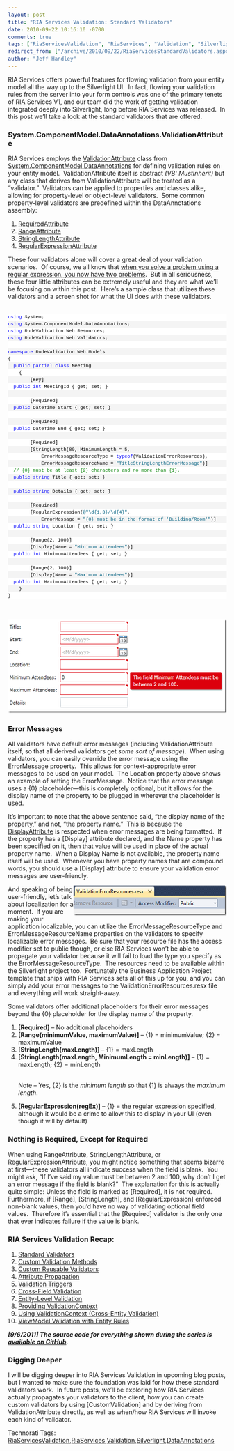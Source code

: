 ```yaml
---
layout: post
title: "RIA Services Validation: Standard Validators"
date: 2010-09-22 10:16:10 -0700
comments: true
tags: ["RiaServicesValidation", "RiaServices", "Validation", "Silverlight", "DataAnnotations"]
redirect_from: ["/archive/2010/09/22/RiaServicesStandardValidators.aspx/", "/archive/2010/09/22/riaservicesstandardvalidators.aspx"]
author: "Jeff Handley"
---
```

<!-- more -->
<p>RIA Services offers powerful features for flowing validation from your entity model all the way up to the Silverlight UI.  In fact, flowing your validation rules from the server into your form controls was one of the primary tenets of RIA Services V1, and our team did the work of getting validation integrated deeply into Silverlight, long before RIA Services was released.  In this post we’ll take a look at the standard validators that are offered.</p>  <h3>System.ComponentModel.DataAnnotations.ValidationAttribute</h3>  <p>RIA Services employs the <a title="MSDN: System.ComponentModel.DataAnnotations.ValidationAttribute" href="http://msdn.microsoft.com/en-us/library/system.componentmodel.dataannotations.validationattribute.aspx" target="_blank">ValidationAttribute</a> class from <a title="MSDN: System.ComponentModel.DataAnnotations" href="http://msdn.microsoft.com/en-us/library/system.componentmodel.dataannotations.aspx" target="_blank">System.ComponentModel.DataAnnotations</a> for defining validation rules on your entity model.  ValidationAttribute itself is abstract <em>(VB: MustInherit)</em> but any class that derives from ValidationAttribute will be treated as a “validator.”  Validators can be applied to properties and classes alike, allowing for property-level or object-level validators.  Some common property-level validators are predefined within the DataAnnotations assembly:</p>  <ol>   <li><a href="http://msdn.microsoft.com/en-us/library/system.componentmodel.dataannotations.requiredattribute.aspx" target="_blank">RequiredAttribute</a> </li>  <li><a href="http://msdn.microsoft.com/en-us/library/system.componentmodel.dataannotations.rangeattribute.aspx" target="_blank">RangeAttribute</a> </li>  <li><a href="http://msdn.microsoft.com/en-us/library/system.componentmodel.dataannotations.stringlengthattribute.aspx" target="_blank">StringLengthAttribute</a> </li>  <li><a href="http://msdn.microsoft.com/en-us/library/system.componentmodel.dataannotations.regularexpressionattribute.aspx" target="_blank">RegularExpressionAttribute</a> </li> </ol>  <p>These four validators alone will cover a great deal of your validation scenarios.  Of course, we all know that <a title="Regular Expressions: Now You Have Two Problems (CodingHorror.com)" href="http://www.codinghorror.com/blog/2008/06/regular-expressions-now-you-have-two-problems.html" target="_blank">when you solve a problem using a regular expression, you now have two problems</a>.  But in all seriousness, these four little attributes can be extremely useful and they are what we’ll be focusing on within this post.  Here’s a sample class that utilizes these validators and a screen shot for what the UI does with these validators.</p>  <div id="codeSnippetWrapper"> </div>  <div id="codeSnippetWrapper">   <div style="border-bottom-style: none; text-align: left; padding-bottom: 0px; line-height: 12pt; background-color: #f4f4f4; border-left-style: none; padding-left: 0px; width: 100%; padding-right: 0px; font-family: 'Courier New', courier, monospace; direction: ltr; border-top-style: none; color: black; border-right-style: none; font-size: 8pt; overflow: visible; padding-top: 0px" id="codeSnippet">   <pre style="border-bottom-style: none; text-align: left; padding-bottom: 0px; line-height: 12pt; background-color: white; margin: 0em; border-left-style: none; padding-left: 0px; width: 100%; padding-right: 0px; font-family: 'Courier New', courier, monospace; direction: ltr; border-top-style: none; color: black; border-right-style: none; font-size: 8pt; overflow: visible; padding-top: 0px"><span style="color: #0000ff">using</span> System;</pre>
<!--CRLF-->

  <pre style="border-bottom-style: none; text-align: left; padding-bottom: 0px; line-height: 12pt; background-color: #f4f4f4; margin: 0em; border-left-style: none; padding-left: 0px; width: 100%; padding-right: 0px; font-family: 'Courier New', courier, monospace; direction: ltr; border-top-style: none; color: black; border-right-style: none; font-size: 8pt; overflow: visible; padding-top: 0px"><span style="color: #0000ff">using</span> System.ComponentModel.DataAnnotations;</pre>
<!--CRLF-->

  <pre style="border-bottom-style: none; text-align: left; padding-bottom: 0px; line-height: 12pt; background-color: white; margin: 0em; border-left-style: none; padding-left: 0px; width: 100%; padding-right: 0px; font-family: 'Courier New', courier, monospace; direction: ltr; border-top-style: none; color: black; border-right-style: none; font-size: 8pt; overflow: visible; padding-top: 0px"><span style="color: #0000ff">using</span> RudeValidation.Web.Resources;</pre>
<!--CRLF-->

  <pre style="border-bottom-style: none; text-align: left; padding-bottom: 0px; line-height: 12pt; background-color: #f4f4f4; margin: 0em; border-left-style: none; padding-left: 0px; width: 100%; padding-right: 0px; font-family: 'Courier New', courier, monospace; direction: ltr; border-top-style: none; color: black; border-right-style: none; font-size: 8pt; overflow: visible; padding-top: 0px"><span style="color: #0000ff">using</span> RudeValidation.Web.Validators;</pre>
<!--CRLF-->

  <pre style="border-bottom-style: none; text-align: left; padding-bottom: 0px; line-height: 12pt; background-color: white; margin: 0em; border-left-style: none; padding-left: 0px; width: 100%; padding-right: 0px; font-family: 'Courier New', courier, monospace; direction: ltr; border-top-style: none; color: black; border-right-style: none; font-size: 8pt; overflow: visible; padding-top: 0px"> </pre>
<!--CRLF-->

  <pre style="border-bottom-style: none; text-align: left; padding-bottom: 0px; line-height: 12pt; background-color: #f4f4f4; margin: 0em; border-left-style: none; padding-left: 0px; width: 100%; padding-right: 0px; font-family: 'Courier New', courier, monospace; direction: ltr; border-top-style: none; color: black; border-right-style: none; font-size: 8pt; overflow: visible; padding-top: 0px"><span style="color: #0000ff">namespace</span> RudeValidation.Web.Models</pre>
<!--CRLF-->

  <pre style="border-bottom-style: none; text-align: left; padding-bottom: 0px; line-height: 12pt; background-color: white; margin: 0em; border-left-style: none; padding-left: 0px; width: 100%; padding-right: 0px; font-family: 'Courier New', courier, monospace; direction: ltr; border-top-style: none; color: black; border-right-style: none; font-size: 8pt; overflow: visible; padding-top: 0px">{</pre>
<!--CRLF-->

  <pre style="border-bottom-style: none; text-align: left; padding-bottom: 0px; line-height: 12pt; background-color: #f4f4f4; margin: 0em; border-left-style: none; padding-left: 0px; width: 100%; padding-right: 0px; font-family: 'Courier New', courier, monospace; direction: ltr; border-top-style: none; color: black; border-right-style: none; font-size: 8pt; overflow: visible; padding-top: 0px">  <span style="color: #0000ff">public</span> <span style="color: #0000ff">partial</span> <span style="color: #0000ff">class</span> Meeting</pre>
<!--CRLF-->

  <pre style="border-bottom-style: none; text-align: left; padding-bottom: 0px; line-height: 12pt; background-color: white; margin: 0em; border-left-style: none; padding-left: 0px; width: 100%; padding-right: 0px; font-family: 'Courier New', courier, monospace; direction: ltr; border-top-style: none; color: black; border-right-style: none; font-size: 8pt; overflow: visible; padding-top: 0px">    {</pre>
<!--CRLF-->

  <pre style="border-bottom-style: none; text-align: left; padding-bottom: 0px; line-height: 12pt; background-color: #f4f4f4; margin: 0em; border-left-style: none; padding-left: 0px; width: 100%; padding-right: 0px; font-family: 'Courier New', courier, monospace; direction: ltr; border-top-style: none; color: black; border-right-style: none; font-size: 8pt; overflow: visible; padding-top: 0px">        [Key]</pre>
<!--CRLF-->

  <pre style="border-bottom-style: none; text-align: left; padding-bottom: 0px; line-height: 12pt; background-color: white; margin: 0em; border-left-style: none; padding-left: 0px; width: 100%; padding-right: 0px; font-family: 'Courier New', courier, monospace; direction: ltr; border-top-style: none; color: black; border-right-style: none; font-size: 8pt; overflow: visible; padding-top: 0px">  <span style="color: #0000ff">public</span> <span style="color: #0000ff">int</span> MeetingId { get; set; }</pre>
<!--CRLF-->

  <pre style="border-bottom-style: none; text-align: left; padding-bottom: 0px; line-height: 12pt; background-color: #f4f4f4; margin: 0em; border-left-style: none; padding-left: 0px; width: 100%; padding-right: 0px; font-family: 'Courier New', courier, monospace; direction: ltr; border-top-style: none; color: black; border-right-style: none; font-size: 8pt; overflow: visible; padding-top: 0px"> </pre>
<!--CRLF-->

  <pre style="border-bottom-style: none; text-align: left; padding-bottom: 0px; line-height: 12pt; background-color: white; margin: 0em; border-left-style: none; padding-left: 0px; width: 100%; padding-right: 0px; font-family: 'Courier New', courier, monospace; direction: ltr; border-top-style: none; color: black; border-right-style: none; font-size: 8pt; overflow: visible; padding-top: 0px">        [Required]</pre>
<!--CRLF-->

  <pre style="border-bottom-style: none; text-align: left; padding-bottom: 0px; line-height: 12pt; background-color: #f4f4f4; margin: 0em; border-left-style: none; padding-left: 0px; width: 100%; padding-right: 0px; font-family: 'Courier New', courier, monospace; direction: ltr; border-top-style: none; color: black; border-right-style: none; font-size: 8pt; overflow: visible; padding-top: 0px">  <span style="color: #0000ff">public</span> DateTime Start { get; set; }</pre>
<!--CRLF-->

  <pre style="border-bottom-style: none; text-align: left; padding-bottom: 0px; line-height: 12pt; background-color: white; margin: 0em; border-left-style: none; padding-left: 0px; width: 100%; padding-right: 0px; font-family: 'Courier New', courier, monospace; direction: ltr; border-top-style: none; color: black; border-right-style: none; font-size: 8pt; overflow: visible; padding-top: 0px"> </pre>
<!--CRLF-->

  <pre style="border-bottom-style: none; text-align: left; padding-bottom: 0px; line-height: 12pt; background-color: #f4f4f4; margin: 0em; border-left-style: none; padding-left: 0px; width: 100%; padding-right: 0px; font-family: 'Courier New', courier, monospace; direction: ltr; border-top-style: none; color: black; border-right-style: none; font-size: 8pt; overflow: visible; padding-top: 0px">        [Required]</pre>
<!--CRLF-->

  <pre style="border-bottom-style: none; text-align: left; padding-bottom: 0px; line-height: 12pt; background-color: white; margin: 0em; border-left-style: none; padding-left: 0px; width: 100%; padding-right: 0px; font-family: 'Courier New', courier, monospace; direction: ltr; border-top-style: none; color: black; border-right-style: none; font-size: 8pt; overflow: visible; padding-top: 0px">  <span style="color: #0000ff">public</span> DateTime End { get; set; }</pre>
<!--CRLF-->

  <pre style="border-bottom-style: none; text-align: left; padding-bottom: 0px; line-height: 12pt; background-color: #f4f4f4; margin: 0em; border-left-style: none; padding-left: 0px; width: 100%; padding-right: 0px; font-family: 'Courier New', courier, monospace; direction: ltr; border-top-style: none; color: black; border-right-style: none; font-size: 8pt; overflow: visible; padding-top: 0px"> </pre>
<!--CRLF-->

  <pre style="border-bottom-style: none; text-align: left; padding-bottom: 0px; line-height: 12pt; background-color: white; margin: 0em; border-left-style: none; padding-left: 0px; width: 100%; padding-right: 0px; font-family: 'Courier New', courier, monospace; direction: ltr; border-top-style: none; color: black; border-right-style: none; font-size: 8pt; overflow: visible; padding-top: 0px">        [Required]</pre>
<!--CRLF-->

  <pre style="border-bottom-style: none; text-align: left; padding-bottom: 0px; line-height: 12pt; background-color: #f4f4f4; margin: 0em; border-left-style: none; padding-left: 0px; width: 100%; padding-right: 0px; font-family: 'Courier New', courier, monospace; direction: ltr; border-top-style: none; color: black; border-right-style: none; font-size: 8pt; overflow: visible; padding-top: 0px">        [StringLength(80, MinimumLength = 5,</pre>
<!--CRLF-->

  <pre style="border-bottom-style: none; text-align: left; padding-bottom: 0px; line-height: 12pt; background-color: white; margin: 0em; border-left-style: none; padding-left: 0px; width: 100%; padding-right: 0px; font-family: 'Courier New', courier, monospace; direction: ltr; border-top-style: none; color: black; border-right-style: none; font-size: 8pt; overflow: visible; padding-top: 0px">            ErrorMessageResourceType = <span style="color: #0000ff">typeof</span>(ValidationErrorResources),</pre>
<!--CRLF-->

  <pre style="border-bottom-style: none; text-align: left; padding-bottom: 0px; line-height: 12pt; background-color: #f4f4f4; margin: 0em; border-left-style: none; padding-left: 0px; width: 100%; padding-right: 0px; font-family: 'Courier New', courier, monospace; direction: ltr; border-top-style: none; color: black; border-right-style: none; font-size: 8pt; overflow: visible; padding-top: 0px">            ErrorMessageResourceName = <span style="color: #006080">"TitleStringLengthErrorMessage"</span>)]</pre>
<!--CRLF-->

  <pre style="border-bottom-style: none; text-align: left; padding-bottom: 0px; line-height: 12pt; background-color: white; margin: 0em; border-left-style: none; padding-left: 0px; width: 100%; padding-right: 0px; font-family: 'Courier New', courier, monospace; direction: ltr; border-top-style: none; color: black; border-right-style: none; font-size: 8pt; overflow: visible; padding-top: 0px">  <span style="color: #008000">// {0} must be at least {2} characters and no more than {1}.</span></pre>
<!--CRLF-->

  <pre style="border-bottom-style: none; text-align: left; padding-bottom: 0px; line-height: 12pt; background-color: #f4f4f4; margin: 0em; border-left-style: none; padding-left: 0px; width: 100%; padding-right: 0px; font-family: 'Courier New', courier, monospace; direction: ltr; border-top-style: none; color: black; border-right-style: none; font-size: 8pt; overflow: visible; padding-top: 0px">  <span style="color: #0000ff">public</span> <span style="color: #0000ff">string</span> Title { get; set; }</pre>
<!--CRLF-->

  <pre style="border-bottom-style: none; text-align: left; padding-bottom: 0px; line-height: 12pt; background-color: white; margin: 0em; border-left-style: none; padding-left: 0px; width: 100%; padding-right: 0px; font-family: 'Courier New', courier, monospace; direction: ltr; border-top-style: none; color: black; border-right-style: none; font-size: 8pt; overflow: visible; padding-top: 0px"> </pre>
<!--CRLF-->

  <pre style="border-bottom-style: none; text-align: left; padding-bottom: 0px; line-height: 12pt; background-color: #f4f4f4; margin: 0em; border-left-style: none; padding-left: 0px; width: 100%; padding-right: 0px; font-family: 'Courier New', courier, monospace; direction: ltr; border-top-style: none; color: black; border-right-style: none; font-size: 8pt; overflow: visible; padding-top: 0px">  <span style="color: #0000ff">public</span> <span style="color: #0000ff">string</span> Details { get; set; }</pre>
<!--CRLF-->

  <pre style="border-bottom-style: none; text-align: left; padding-bottom: 0px; line-height: 12pt; background-color: white; margin: 0em; border-left-style: none; padding-left: 0px; width: 100%; padding-right: 0px; font-family: 'Courier New', courier, monospace; direction: ltr; border-top-style: none; color: black; border-right-style: none; font-size: 8pt; overflow: visible; padding-top: 0px"> </pre>
<!--CRLF-->

  <pre style="border-bottom-style: none; text-align: left; padding-bottom: 0px; line-height: 12pt; background-color: #f4f4f4; margin: 0em; border-left-style: none; padding-left: 0px; width: 100%; padding-right: 0px; font-family: 'Courier New', courier, monospace; direction: ltr; border-top-style: none; color: black; border-right-style: none; font-size: 8pt; overflow: visible; padding-top: 0px">        [Required]</pre>
<!--CRLF-->

  <pre style="border-bottom-style: none; text-align: left; padding-bottom: 0px; line-height: 12pt; background-color: white; margin: 0em; border-left-style: none; padding-left: 0px; width: 100%; padding-right: 0px; font-family: 'Courier New', courier, monospace; direction: ltr; border-top-style: none; color: black; border-right-style: none; font-size: 8pt; overflow: visible; padding-top: 0px">        [RegularExpression(<span style="color: #006080">@"\d{1,3}/\d{4}"</span>,</pre>
<!--CRLF-->

  <pre style="border-bottom-style: none; text-align: left; padding-bottom: 0px; line-height: 12pt; background-color: #f4f4f4; margin: 0em; border-left-style: none; padding-left: 0px; width: 100%; padding-right: 0px; font-family: 'Courier New', courier, monospace; direction: ltr; border-top-style: none; color: black; border-right-style: none; font-size: 8pt; overflow: visible; padding-top: 0px">            ErrorMessage = <span style="color: #006080">"{0} must be in the format of 'Building/Room'"</span>)]</pre>
<!--CRLF-->

  <pre style="border-bottom-style: none; text-align: left; padding-bottom: 0px; line-height: 12pt; background-color: white; margin: 0em; border-left-style: none; padding-left: 0px; width: 100%; padding-right: 0px; font-family: 'Courier New', courier, monospace; direction: ltr; border-top-style: none; color: black; border-right-style: none; font-size: 8pt; overflow: visible; padding-top: 0px">  <span style="color: #0000ff">public</span> <span style="color: #0000ff">string</span> Location { get; set; }</pre>
<!--CRLF-->

  <pre style="border-bottom-style: none; text-align: left; padding-bottom: 0px; line-height: 12pt; background-color: #f4f4f4; margin: 0em; border-left-style: none; padding-left: 0px; width: 100%; padding-right: 0px; font-family: 'Courier New', courier, monospace; direction: ltr; border-top-style: none; color: black; border-right-style: none; font-size: 8pt; overflow: visible; padding-top: 0px"> </pre>
<!--CRLF-->

  <pre style="border-bottom-style: none; text-align: left; padding-bottom: 0px; line-height: 12pt; background-color: white; margin: 0em; border-left-style: none; padding-left: 0px; width: 100%; padding-right: 0px; font-family: 'Courier New', courier, monospace; direction: ltr; border-top-style: none; color: black; border-right-style: none; font-size: 8pt; overflow: visible; padding-top: 0px">        [Range(2, 100)]</pre>
<!--CRLF-->

  <pre style="border-bottom-style: none; text-align: left; padding-bottom: 0px; line-height: 12pt; background-color: #f4f4f4; margin: 0em; border-left-style: none; padding-left: 0px; width: 100%; padding-right: 0px; font-family: 'Courier New', courier, monospace; direction: ltr; border-top-style: none; color: black; border-right-style: none; font-size: 8pt; overflow: visible; padding-top: 0px">        [Display(Name = <span style="color: #006080">"Minimum Attendees"</span>)]</pre>
<!--CRLF-->

  <pre style="border-bottom-style: none; text-align: left; padding-bottom: 0px; line-height: 12pt; background-color: white; margin: 0em; border-left-style: none; padding-left: 0px; width: 100%; padding-right: 0px; font-family: 'Courier New', courier, monospace; direction: ltr; border-top-style: none; color: black; border-right-style: none; font-size: 8pt; overflow: visible; padding-top: 0px">  <span style="color: #0000ff">public</span> <span style="color: #0000ff">int</span> MinimumAttendees { get; set; }</pre>
<!--CRLF-->

  <pre style="border-bottom-style: none; text-align: left; padding-bottom: 0px; line-height: 12pt; background-color: #f4f4f4; margin: 0em; border-left-style: none; padding-left: 0px; width: 100%; padding-right: 0px; font-family: 'Courier New', courier, monospace; direction: ltr; border-top-style: none; color: black; border-right-style: none; font-size: 8pt; overflow: visible; padding-top: 0px"> </pre>
<!--CRLF-->

  <pre style="border-bottom-style: none; text-align: left; padding-bottom: 0px; line-height: 12pt; background-color: white; margin: 0em; border-left-style: none; padding-left: 0px; width: 100%; padding-right: 0px; font-family: 'Courier New', courier, monospace; direction: ltr; border-top-style: none; color: black; border-right-style: none; font-size: 8pt; overflow: visible; padding-top: 0px">        [Range(2, 100)]</pre>
<!--CRLF-->

  <pre style="border-bottom-style: none; text-align: left; padding-bottom: 0px; line-height: 12pt; background-color: #f4f4f4; margin: 0em; border-left-style: none; padding-left: 0px; width: 100%; padding-right: 0px; font-family: 'Courier New', courier, monospace; direction: ltr; border-top-style: none; color: black; border-right-style: none; font-size: 8pt; overflow: visible; padding-top: 0px">        [Display(Name = <span style="color: #006080">"Maximum Attendees"</span>)]</pre>
<!--CRLF-->

  <pre style="border-bottom-style: none; text-align: left; padding-bottom: 0px; line-height: 12pt; background-color: white; margin: 0em; border-left-style: none; padding-left: 0px; width: 100%; padding-right: 0px; font-family: 'Courier New', courier, monospace; direction: ltr; border-top-style: none; color: black; border-right-style: none; font-size: 8pt; overflow: visible; padding-top: 0px">  <span style="color: #0000ff">public</span> <span style="color: #0000ff">int</span> MaximumAttendees { get; set; }</pre>
<!--CRLF-->

  <pre style="border-bottom-style: none; text-align: left; padding-bottom: 0px; line-height: 12pt; background-color: #f4f4f4; margin: 0em; border-left-style: none; padding-left: 0px; width: 100%; padding-right: 0px; font-family: 'Courier New', courier, monospace; direction: ltr; border-top-style: none; color: black; border-right-style: none; font-size: 8pt; overflow: visible; padding-top: 0px">    }</pre>
<!--CRLF-->

  <pre style="border-bottom-style: none; text-align: left; padding-bottom: 0px; line-height: 12pt; background-color: white; margin: 0em; border-left-style: none; padding-left: 0px; width: 100%; padding-right: 0px; font-family: 'Courier New', courier, monospace; direction: ltr; border-top-style: none; color: black; border-right-style: none; font-size: 8pt; overflow: visible; padding-top: 0px">}</pre>
<!--CRLF--></div>
</div>

<p> </p>

<p><img style="background-image: none; border-right-width: 0px; padding-left: 0px; padding-right: 0px; display: inline; border-top-width: 0px; border-bottom-width: 0px; border-left-width: 0px; padding-top: 0px" title="Validation errors display" border="0" alt="Validation errors display" src="/img/postimages/RIAServicesValidation101_F17/image_f130885b-7714-43e1-9cfa-5355d119ed8b.png" width="541" height="216" /></p>

<h3>Error Messages</h3>

<p>All validators have default error messages (including ValidationAttribute itself, so that all derived validators get <em>some sort of message</em>).  When using validators, you can easily override the error message using the ErrorMessage property.  This allows for context-appropriate error messages to be used on your model.  The Location property above shows an example of setting the ErrorMessage.  Notice that the error message uses a {0} placeholder—this is completely optional, but it allows for the display name of the property to be plugged in wherever the placeholder is used.</p>

<p>It’s important to note that the above sentence said, “the display name of the property,” and not, “the property name.”  This is because the <a title="MSDN: System.ComponentModel.DataAnnotations.DisplayAttribute" href="http://msdn.microsoft.com/en-us/library/system.componentmodel.dataannotations.displayattribute.aspx" target="_blank">DisplayAttribute</a> is respected when error messages are being formatted.  If the property has a [Display] attribute declared, and the Name property has been specified on it, then that value will be used in place of the actual property name.  When a Display Name is not available, the property name itself will be used.  Whenever you have property names that are compound words, you should use a [Display] attribute to ensure your validation error messages are user-friendly.</p>

<p><img style="background-image: none; border-right-width: 0px; padding-left: 0px; padding-right: 0px; display: inline; border-top-width: 0px; border-bottom-width: 0px; border-left-width: 0px; padding-top: 0px" title="RESX file Access Modifier: Public" border="0" alt="RESX file Access Modifier: Public" align="right" src="/img/postimages/RIAServicesValidation101_F17/image_3.png" width="353" height="69" />And speaking of being user-friendly, let’s talk about localization for a moment.  If you are making your application localizable, you can utilize the ErrorMessageResourceType and ErrorMessageResourceName properties on the validators to specify localizable error messages.  Be sure that your resource file has the access modifier set to public though, or else RIA Services won’t be able to propagate your validator because it will fail to load the type you specify as the ErrorMessageResourceType.  The resources need to be available within the Silverlight project too.  Fortunately the Business Application Project template that ships with RIA Services sets all of this up for you, and you can simply add your error messages to the ValidationErrorResources.resx file and everything will work straight-away.</p>

<p>Some validators offer additional placeholders for their error messages beyond the {0} placeholder for the display name of the property.</p>

<ol>
  <li><strong>[Required]</strong> – No additional placeholders </li>

  <li><strong>[Range(minimumValue, maximumValue)]</strong> – {1} = minimumValue; {2} = maximumValue </li>

  <li><strong>[StringLength(maxLength)]</strong> – {1} = maxLength </li>

  <li><strong>[StringLength(maxLength, MinimumLength = minLength)]</strong> – {1} = maxLength; {2} = minLength

  <br />Note – Yes, {2} is the <em>minimum length</em> so that {1} is always the <em>maximum length</em>. </li>

  <li><strong>[RegularExpression(regEx)]</strong> – {1} = the regular expression specified, although it would be a crime to allow this to display in your UI (even though it will by default) </li>
</ol>

<h3>Nothing is Required, Except for Required</h3>

<p>When using RangeAttribute, StringLengthAttribute, or RegularExpressionAttribute, you might notice something that seems bizarre at first—these validators all indicate success when the field is blank.  You might ask, “If I’ve said my value must be between 2 and 100, why don’t I get an error message if the field is blank?”  The explanation for this is actually quite simple: Unless the field is marked as [Required], it is not required.  Furthermore, if [Range], [StringLength], and [RegularExpression] enforced non-blank values, then you’d have no way of validating optional field values.  Therefore it’s essential that the [Required] validator is the only one that ever indicates failure if the value is blank.</p>

<h3>RIA Services Validation Recap:</h3>

<ol>
  <li><a title="RIA Services Validation: Standard Validators" href="http://jeffhandley.com/archive/2010/09/22/RiaServicesStandardValidators.aspx">Standard Validators</a> </li>

  <li><a title="RIA Services Validation: Custom Validation Methods" href="/archive/2010/09/25/RiaServicesCustomValidationMethods.aspx">Custom Validation Methods</a> </li>

  <li><a title="RIA Services Validation: Custom Reusable Validators" href="/archive/2010/09/26/RiaServicesCustomReusableValidators.aspx" target="_blank">Custom Reusable Validators</a> </li>

  <li><a title="RIA Services Validation: Attribute Propagation" href="/archive/2010/09/30/RiaServicesValidationAttributePropagation.aspx">Attribute Propagation</a> </li>

  <li><a href="/archive/2010/10/06/RiaServicesValidationTriggers.aspx">Validation Triggers</a> </li>

  <li><a title="RIA Services Validation: Cross-Field Validation" href="/archive/2010/10/10/CrossFieldValidation.aspx">Cross-Field Validation</a> </li>

  <li><a title="RIA Services Validation: Entity-Level Validation" href="/archive/2010/10/12/EntityLevelValidation.aspx">Entity-Level Validation</a> </li>

  <li><a title="RIA Services Validation: Providing ValidationContext" href="/archive/2010/10/25/RiaServicesValidationContext.aspx">Providing ValidationContext</a> </li>

  <li><a title="RIA Services Validation: Using ValidationContext (Cross-Entity Validation)" href="/archive/2010/10/25/CrossEntityValidation.aspx">Using ValidationContext (Cross-Entity Validation)</a> </li>

  <li><a title="RIA Services Validation: ViewModel Validation with Entity Rules" href="http://jeffhandley.com/archive/2011/09/06/ViewModelValidation.aspx">ViewModel Validation with Entity Rules</a> </li>
</ol>

<p><strong><em>[9/6/2011] The source code for everything shown during the series is <a title="RIA Services Validation: Available on GitHub" href="http://jeffhandley.com/archive/2011/09/06/RIA-Services-Validation-Available-on-GitHub.aspx">available on GitHub</a>.</em></strong></p>

<h3>Digging Deeper</h3>

<p>I will be digging deeper into RIA Services Validation in upcoming blog posts, but I wanted to make sure the foundation was laid for how these standard validators work.  In future posts, we’ll be exploring how RIA Services actually propagates your validators to the client, how you can create custom validators by using [CustomValidation] and by deriving from ValidationAttribute directly, as well as when/how RIA Services will invoke each kind of validator.</p>

<div style="padding-bottom: 0px; margin: 0px; padding-left: 0px; padding-right: 0px; display: inline; float: none; padding-top: 0px" id="scid:0767317B-992E-4b12-91E0-4F059A8CECA8:275a5644-8516-484c-b8c4-96e2844fafde" class="wlWriterEditableSmartContent">Technorati Tags: <a href="http://technorati.com/tags/RiaServicesValidation" rel="tag">RiaServicesValidation</a>,<a href="http://technorati.com/tags/RiaServices" rel="tag">RiaServices</a>,<a href="http://technorati.com/tags/Validation" rel="tag">Validation</a>,<a href="http://technorati.com/tags/Silverlight" rel="tag">Silverlight</a>,<a href="http://technorati.com/tags/DataAnnotations" rel="tag">DataAnnotations</a></div>

